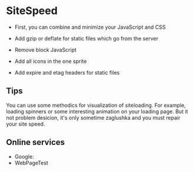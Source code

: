# SiteSpeed

* First, you can combine and minimize your JavaScript and CSS

* Add gzip or deflate for static files which go from the server

* Remove block JavaScript 

* Add all icons in the one sprite

* Add expire and etag headers for static files


## Tips

You can use some methodics for visualization of siteloading. For example, loading spinners or some interesting animation on your loading page.
But it not problem desicion, it's only sometime zaglushka and you must repair your site speed.

## Online services

* Google: 
* WebPageTest

